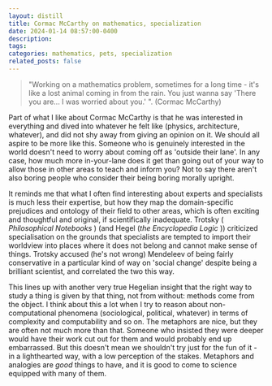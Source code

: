 ```yaml
---
layout: distill
title: Cormac McCarthy on mathematics, specialization
date: 2024-01-14 08:57:00-0400
description: 
tags: 
categories: mathematics, pets, specialization
related_posts: false
---
```



>"Working on a mathematics problem, sometimes for a long time - it's like a lost animal coming in from the rain. You just wanna say 'There you are... I was worried about you.' ". (Cormac McCarthy)

Part of what I like about Cormac McCarthy is that he was interested in everything and dived into whatever he felt like (physics, architecture, whatever), and did not shy away from giving an opinion on it. We should all aspire to be more like this. Someone who is genuinely interested in the world doesn't need to worry about coming off as 'outside their lane'. In any case, how much more in-your-lane does it get than going out of your way to allow those in other areas to teach and inform you? Not to say there aren't also boring people who consider their being boring morally upright.

It reminds me that what I often find interesting about experts and specialists is much less their expertise, but how they map the domain-specific prejudices and ontology of their field to other areas, which is often exciting and thoughtful and original, if scientifically inadequate. Trotsky (<i> Philosophical Notebooks </i>) (and Hegel (<i>the Encyclopedia Logic </i>))  criticized specialisation on the grounds that specialists are tempted to import their worldview into places where it does not belong and cannot make sense of things. Trotsky accused (he's not wrong) Mendeleev of being fairly conservative in a particular kind of way on 'social change' despite being a brilliant scientist, and correlated the two this way. 

This lines up with another very true Hegelian insight that the right way to study a thing is given by that thing, not from without: methods come from the object. I think about this a lot when I try to reason about non-computational phenomena (sociological, political, whatever) in terms of complexity and computability and so on. The metaphors are nice, but they are often not much more than that. Someone who insisted they were deeper would have their work cut out for them and would probably end up embarrassed. But this doesn't mean we shouldn't try just for the fun of it - in a lighthearted way, with a low perception of the stakes. Metaphors and analogies are <i>good</i> things to have, and it is good to come to science equipped with many of them.

